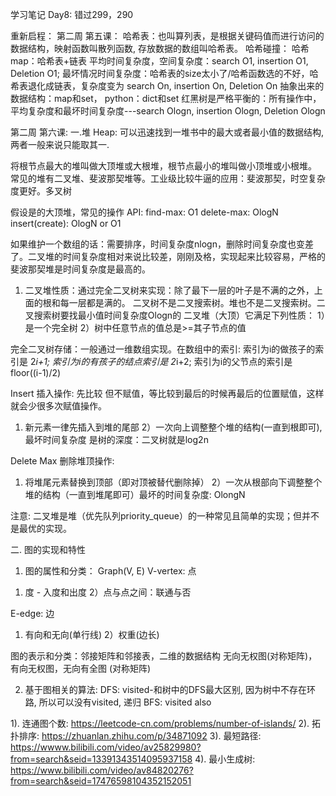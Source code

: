 学习笔记
Day8: 错过299，290

重新启程：
第二周 第五课：
哈希表：也叫算列表，是根据关键码值而进行访问的数据结构，映射函数叫散列函数, 存放数据的数组叫哈希表。
哈希碰撞：
哈希map：哈希表+链表
平均时间复杂度，空间复杂度：search O1, insertion O1, Deletion O1;
最坏情况时间复杂度：哈希表的size太小了/哈希函数选的不好，哈希表退化成链表，复杂度变为 search On, insertion On, Deletion On
抽象出来的数据结构：map和set， python：dict和set
红黑树是严格平衡的：所有操作中，平均复杂度和最坏时间复杂度---search Ologn, insertion Ologn, Deletion Ologn

第二周 第六课:
一.堆 Heap: 可以迅速找到一堆书中的最大或者最小值的数据结构, 两者一般来说只能取其一.

将根节点最大的堆叫做大顶堆或大根堆，根节点最小的堆叫做小顶堆或小根堆。
常见的堆有二叉堆、斐波那契堆等。工业级比较牛逼的应用：斐波那契，时空复杂度更好。多叉树

假设是的大顶堆，常见的操作 API:
find-max: O1
delete-max: OlogN
insert(create): OlogN or O1

如果维护一个数组的话：需要排序，时间复杂度nlogn，删除时间复杂度也变差了。二叉堆的时间复杂度相对来说比较差，刚刚及格，实现起来比较容易，严格的斐波那契堆是时间复杂度是最高的。

1. 二叉堆性质：通过完全二叉树来实现：除了最下一层的叶子是不满的之外，上面的根和每一层都是满的。
二叉树不是二叉搜索树。堆也不是二叉搜索树。二叉搜索树要找最小值时间复杂度Ologn的
二叉堆（大顶）它满足下列性质：
1）是一个完全树
2）树中任意节点的值总是>=其子节点的值

完全二叉树存储：一般通过一维数组实现。在数组中的索引: 索引为i的做孩子的索引是 2*i+1; 索引为i的有孩子的结点索引是 2*i+2; 索引为i的父节点的索引是 floor((i-1)/2)

Insert 插入操作: 先比较 但不赋值，等比较到最后的时候再最后的位置赋值，这样就会少很多次赋值操作。
1) 新元素一律先插入到堆的尾部
2）一次向上调整整个堆的结构(一直到根即可), 最坏时间复杂度 是树的深度：二叉树就是log2n

Delete Max 删除堆顶操作:
1) 将堆尾元素替换到顶部（即对顶被替代删除掉）
2）一次从根部向下调整整个堆的结构（一直到堆尾即可）最坏的时间复杂度: OlongN

注意: 二叉堆是堆（优先队列priority_queue）的一种常见且简单的实现；但并不是最优的实现。


二. 图的实现和特性
1. 图的属性和分类：
Graph(V, E)
V-vertex: 点
1) 度 - 入度和出度
2）点与点之间：联通与否

E-edge: 边
1) 有向和无向(单行线)
2）权重(边长)

图的表示和分类：邻接矩阵和邻接表，二维的数据结构
无向无权图(对称矩阵)，有向无权图，无向有全图 (对称矩阵)

2. 基于图相关的算法:
DFS: visited-和树中的DFS最大区别, 因为树中不存在环路, 所以可以没有visited, 递归
BFS: visited also

1). 连通图个数: https://leetcode-cn.com/problems/number-of-islands/
2). 拓扑排序: https://zhuanlan.zhihu.com/p/34871092
3). 最短路径: https://wwww.bilibili.com/video/av25829980?from=search&seid=13391343514095937158
4). 最小生成树: https://www.bilibili.com/video/av84820276?from=search&seid=17476598104352152051
